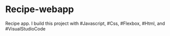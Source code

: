 # Recipe-webapp
Recipe app. I build this project with #Javascript, #Css, #Flexbox, #Html, and #VisualStudioCode
